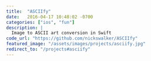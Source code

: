 ```yaml
---
title:  "ASCIIfy"
date:   2016-04-17 10:48:02 -0700
categories: ["ios", "fun"]
description: |
  Image to ASCII art conversion in Swift
code_url: "https://github.com/nickswalker/ASCIIfy"
featured_image: "/assets/images/projects/asciify.jpg"
redirect_to: "/projects#asciify"
---
```

